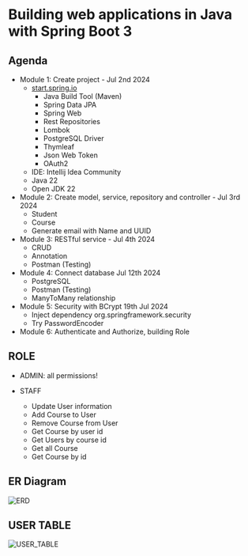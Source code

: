 # Building web applications in Java with Spring Boot 3

## Agenda

- Module 1: Create project - Jul 2nd 2024
  - [start.spring.io](http://start.spring.io)
    - Java Build Tool (Maven)
    - Spring Data JPA
    - Spring Web
    - Rest Repositories
    - Lombok
    - PostgreSQL Driver
    - Thymleaf
    - Json Web Token
    - OAuth2
  - IDE: Intellij Idea Community
  - Java 22
  - Open JDK 22
- Module 2: Create model, service, repository and controller - Jul 3rd 2024
  - Student
  - Course
  - Generate email with Name and UUID
- Module 3: RESTful service - Jul 4th 2024
  - CRUD
  - Annotation
  - Postman (Testing)
- Module 4: Connect database Jul 12th 2024
  - PostgreSQL
  - Postman (Testing)
  - ManyToMany relationship
- Module 5: Security with BCrypt 19th Jul 2024
  - Inject dependency org.springframework.security
  - Try PasswordEncoder
- Module 6: Authenticate and Authorize, building Role

## ROLE
- ADMIN: all permissions!

- STAFF
  - Update User information
  - Add Course to User
  - Remove Course from User
  - Get Course by user id
  - Get Users by course id
  - Get all Course
  - Get Course by id
  
## ER Diagram
![ERD](https://private-user-images.githubusercontent.com/116516222/355509626-bd523420-6e1f-4bc6-819b-589b594dac8d.png?jwt=eyJhbGciOiJIUzI1NiIsInR5cCI6IkpXVCJ9.eyJpc3MiOiJnaXRodWIuY29tIiwiYXVkIjoicmF3LmdpdGh1YnVzZXJjb250ZW50LmNvbSIsImtleSI6ImtleTUiLCJleHAiOjE3MjI5NTgyOTgsIm5iZiI6MTcyMjk1Nzk5OCwicGF0aCI6Ii8xMTY1MTYyMjIvMzU1NTA5NjI2LWJkNTIzNDIwLTZlMWYtNGJjNi04MTliLTU4OWI1OTRkYWM4ZC5wbmc_WC1BbXotQWxnb3JpdGhtPUFXUzQtSE1BQy1TSEEyNTYmWC1BbXotQ3JlZGVudGlhbD1BS0lBVkNPRFlMU0E1M1BRSzRaQSUyRjIwMjQwODA2JTJGdXMtZWFzdC0xJTJGczMlMkZhd3M0X3JlcXVlc3QmWC1BbXotRGF0ZT0yMDI0MDgwNlQxNTI2MzhaJlgtQW16LUV4cGlyZXM9MzAwJlgtQW16LVNpZ25hdHVyZT03MTI2ZjhmMzY4ZWNiZjU2NjA5ZjliMGFiODFkYmRlNGM2NTQ0YTZhOGMwNDgxMDIyY2RiMWZlZjVhOTJiNjAyJlgtQW16LVNpZ25lZEhlYWRlcnM9aG9zdCZhY3Rvcl9pZD0wJmtleV9pZD0wJnJlcG9faWQ9MCJ9.g1VQd6McPPCG7nI95flrbzs6tepRmC4--c2eRs-LVxM)

## USER TABLE
![USER_TABLE](https://private-user-images.githubusercontent.com/116516222/355510577-40a2a7f6-f3e4-4f07-b806-927dc1e24be7.png?jwt=eyJhbGciOiJIUzI1NiIsInR5cCI6IkpXVCJ9.eyJpc3MiOiJnaXRodWIuY29tIiwiYXVkIjoicmF3LmdpdGh1YnVzZXJjb250ZW50LmNvbSIsImtleSI6ImtleTUiLCJleHAiOjE3MjI5NTkzMzIsIm5iZiI6MTcyMjk1OTAzMiwicGF0aCI6Ii8xMTY1MTYyMjIvMzU1NTEwNTc3LTQwYTJhN2Y2LWYzZTQtNGYwNy1iODA2LTkyN2RjMWUyNGJlNy5wbmc_WC1BbXotQWxnb3JpdGhtPUFXUzQtSE1BQy1TSEEyNTYmWC1BbXotQ3JlZGVudGlhbD1BS0lBVkNPRFlMU0E1M1BRSzRaQSUyRjIwMjQwODA2JTJGdXMtZWFzdC0xJTJGczMlMkZhd3M0X3JlcXVlc3QmWC1BbXotRGF0ZT0yMDI0MDgwNlQxNTQzNTJaJlgtQW16LUV4cGlyZXM9MzAwJlgtQW16LVNpZ25hdHVyZT1kZWZlYmY3Njg4MTQ4OTcyOTM3M2FiOTFjNjE1MDY0MjE5MjRjM2ZkNTNlOWQ5NzQ3OGQyNTNkYmQ0MjE1Zjk2JlgtQW16LVNpZ25lZEhlYWRlcnM9aG9zdCZhY3Rvcl9pZD0wJmtleV9pZD0wJnJlcG9faWQ9MCJ9.UWpu-U31HNVafVhvH071hQk3BHmo4xB3CGPRaK7UAMw)

